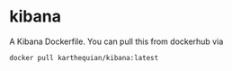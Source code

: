 # kibana

A Kibana Dockerfile. You can pull this from dockerhub via 
```
docker pull karthequian/kibana:latest
```
